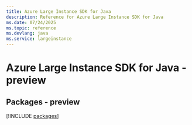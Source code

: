 ```yaml
---
title: Azure Large Instance SDK for Java
description: Reference for Azure Large Instance SDK for Java
ms.date: 07/24/2025
ms.topic: reference
ms.devlang: java
ms.service: largeinstance
---
```

# Azure Large Instance SDK for Java - preview
## Packages - preview
[!INCLUDE [packages](large-instance-index.md)]